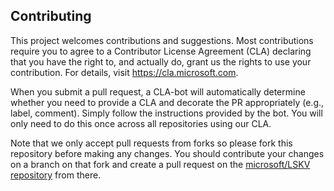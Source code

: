 ## Contributing

This project welcomes contributions and suggestions. Most contributions require you to
agree to a Contributor License Agreement (CLA) declaring that you have the right to,
and actually do, grant us the rights to use your contribution. For details, visit
https://cla.microsoft.com.

When you submit a pull request, a CLA-bot will automatically determine whether you need
to provide a CLA and decorate the PR appropriately (e.g., label, comment). Simply follow the instructions provided by the bot. You will only need to do this once across all repositories using our CLA.

Note that we only accept pull requests from forks so please fork this repository before making any changes. You should contribute your changes on a branch on that fork and create a pull request on the [microsoft/LSKV repository](https://github.com/microsoft/LSKV/compare) from there.
